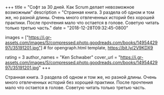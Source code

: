 
+++
title = "Софт за 30 дней. Как Scrum делает невозможное возможным"
description = "Странная книга. 3 раздела об одном и том же, но разной длины. Очень много отвлеченных историй без хорошей практики. После прочтения мало что остается в голове. Советую читать только третью часть."
date = "2018-12-28T09:32:45-0800"

images = ["https://i.gr-assets.com/images/S/compressed.photo.goodreads.com/books/1495442997i/35191201.jpg"]  # for opengraph.html template, https://bit.ly/2V9KDX9

rating = 3
author_names = "Ken Schwaber"
cover_url = "https://i.gr-assets.com/images/S/compressed.photo.goodreads.com/books/1495442997i/35191201.jpg"
+++

Странная книга. 3 раздела об одном и том же, но разной длины. Очень много отвлеченных историй без хорошей практики. После прочтения мало что остается в голове. Советую читать только третью часть.
